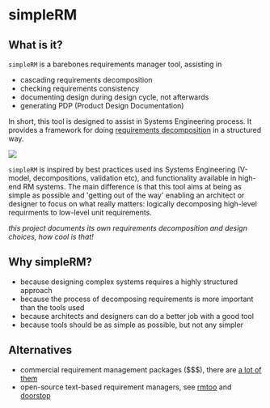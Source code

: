 # simpleRM

## What is it?

`simpleRM` is a barebones requirements manager tool, assisting in 
* cascading requirements decomposition
* checking requirements consistency
* documenting design during design cycle, not afterwards
* generating PDP (Product Design Documentation)

In short, this tool is designed to assist in Systems Engineering process. It provides a framework for doing [requirements decomposition](https://www.ibm.com/developerworks/community/blogs/requirementsmanagement/entry/the_practical_applications_of_traceability_part_1_what_s_really_going_on_when_you_decompose_a_requirement?lang=en)  in a structured way.

<img src="http://assets.amuniversal.com/1a8710306d5c01301d80001dd8b71c47"/>


`simpleRM` is inspired by best practices used ins Systems Engineering (V-model, decompositions, validation etc), and functionality available in high-end RM systems. The main difference is that this tool aims at being as simple as possible and 'getting out of the way' enabling an architect or designer to focus on what really matters: logically decomposing high-level requirments to low-level unit requirements.

*this project documents its own requirements decomposition and design choices, how cool is that!*

## Why simpleRM?
* because designing complex systems requires a highly structured approach
* because the process of decomposing requirements is more important than the tools used
* because architects and designers can do a better job with a good tool
* because tools should be as simple as possible, but not any simpler


## Alternatives

* commercial requirement management packages ($$$), there are [a lot of them](http://makingofsoftware.com/resources/list-of-rm-tools)
* open-source text-based requirement managers, see [rmtoo](https://github.com/florath/rmtoo) and [doorstop](https://github.com/jacebrowning/doorstop)
